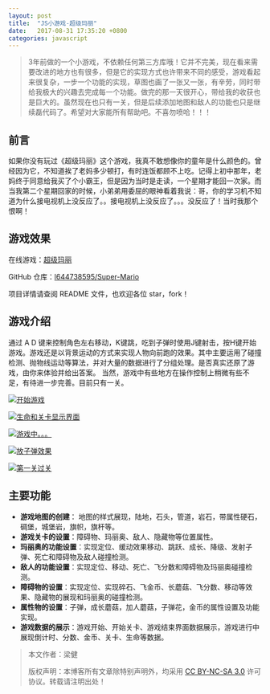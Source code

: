 ```yaml
---
layout: post
title:  "JS小游戏-超级玛丽"
date:   2017-08-31 17:35:20 +0800
categories: javascript
---
```

> 3年前做的一个小游戏，不依赖任何第三方库哦！它并不完美，现在看来需要改进的地方也有很多，但是它的实现方式也许带来不同的感受，游戏看起来很复杂，一步一个功能的实现，草图也画了一张又一张，有辛劳，同时带给我极大的兴趣去完成每一个功能。做完的那一天很开心，带给我的收获也是巨大的。虽然现在也只有一关，但是后续添加地图和敌人的功能也只是继续磊代码了。希望对大家能所有帮助吧。不喜勿喷哈！！！

## 前言

如果你没有玩过《超级玛丽》这个游戏，我真不敢想像你的童年是什么颜色的。曾经因为它，不知道挨了老妈多少顿打，有时连饭都顾不上吃。记得上初中那年，老妈终于同意给我买了个小霸王，但是因为当时是走读，一个星期才能回一次家。而当我第二个星期回家的时候，小弟弟用委屈的眼神看着我说：哥，你的学习机不知道为什么接电视机上没反应了。。接电视机上没反应了。。。没反应了！当时我那个恨啊！

## 游戏效果

在线游戏：[超级玛丽](https://l644738595.github.io/projects/SuperMario/)

GitHub 仓库：[l644738595/Super-Mario](https://github.com/l644738595/Super-Mario)

项目详情请查阅 README 文件，也欢迎各位 star，fork！

## 游戏介绍

通过 A D 键来控制角色左右移动，K键跳，吃到子弹时使用J键射击，按H键开始游戏。游戏还是以背景运动的方式来实现人物向前跑的效果。其中主要运用了碰撞检测、抛物线运动等算法，并对大量的数据进行了分组处理。是否真实还原了游戏，由你来体验并给出答案。 当然，游戏中有些地方在操作控制上稍微有些不足，有待进一步完善。目前只有一关。

[![开始游戏](https://github.com/l644738595/Super-Mario/raw/master/1.png)](https://github.com/l644738595/Super-Mario/blob/master/1.png)

[![生命和关卡显示界面](https://github.com/l644738595/Super-Mario/raw/master/2.png)](https://github.com/l644738595/Super-Mario/blob/master/2.png)

[![游戏中。。。](https://github.com/l644738595/Super-Mario/raw/master/3.png)](https://github.com/l644738595/Super-Mario/blob/master/3.png)

[![放子弹效果](https://github.com/l644738595/Super-Mario/raw/master/4.png)](https://github.com/l644738595/Super-Mario/blob/master/4.png)

[![第一关过关](https://github.com/l644738595/Super-Mario/raw/master/5.png)](https://github.com/l644738595/Super-Mario/blob/master/5.png)

## 主要功能

- **游戏地图的创建**： 地图的样式展现，陆地，石头，管道，岩石，带属性硬石，碉堡，城堡岩，旗帜，旗杆等。
- **游戏关卡的设置**：障碍物、玛丽奥、敌人、隐藏物等位置属性。
- **玛丽奥的功能设置**：实现定位、缓动效果移动、跳跃、成长、降级、发射子弹、死亡和障碍物及敌人碰撞检测。
- **敌人的功能设置**：实现定位、移动、死亡、飞分数和障碍物及玛丽奥碰撞检测。
- **障碍物的设置**：实现定位、实现碎石、飞金币、长蘑菇、飞分数、移动等效果、隐藏物的展现和玛丽奥的碰撞检测。
- **属性物的设置**：子弹，成长蘑菇，加人蘑菇，子弹花，金币的属性设置及功能实现。
- **游戏数据的展示**：游戏开始、开始关卡、游戏结束界面数据展示，游戏进行中展现倒计时、分数、金币、关卡、生命等数据。

> 本文作者：梁健
>
> 版权声明：本博客所有文章除特别声明外，均采用 [CC BY-NC-SA 3.0](https://creativecommons.org/licenses/by-nc-sa/3.0/) 许可协议。转载请注明出处！